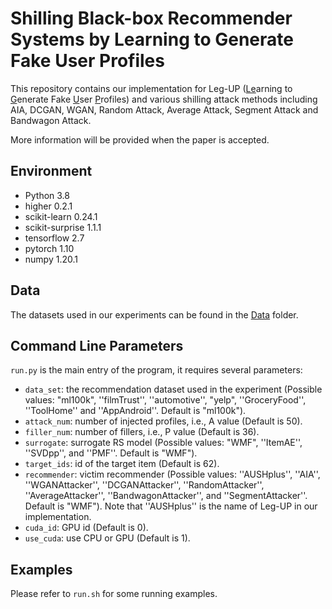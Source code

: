 
# Shilling Black-box Recommender Systems by Learning to Generate Fake User Profiles

This repository contains our implementation for Leg-UP (<ins>Le</ins>arning to <ins>G</ins>enerate Fake <ins>U</ins>ser <ins>P</ins>rofiles) and various shilling attack methods including AIA, DCGAN, WGAN, Random Attack, Average Attack, Segment Attack and Bandwagon Attack. 

More information will be provided when the paper is accepted.

## Environment
- Python 3.8
- higher 0.2.1
- scikit-learn 0.24.1
- scikit-surprise 1.1.1
- tensorflow 2.7
- pytorch 1.10
- numpy 1.20.1

## Data

The datasets used in our experiments can be found in the [Data](../Data) folder.


## Command Line Parameters
`run.py` is the main entry of the program, it requires several parameters:

- `data_set`: the recommendation dataset used in the experiment (Possible values: "ml100k", ''filmTrust'', ''automotive'', "yelp", ''GroceryFood'', ''ToolHome'' and ''AppAndroid''.  Default is  "ml100k").
- `attack_num`: number of injected profiles, i.e., A value (Default is 50).
- `filler_num`: number of fillers, i.e., P value (Default is 36).
- `surrogate`: surrogate RS model (Possible values: "WMF", ''ItemAE'', ''SVDpp'', and ''PMF''.  Default is  "WMF").
- `target_ids`: id of the target item (Default is 62).
- `recommender`: victim recommender (Possible values: ''AUSHplus'',  ''AIA'', ''WGANAttacker'', ''DCGANAttacker'', ''RandomAttacker'', ''AverageAttacker'', ''BandwagonAttacker'', and ''SegmentAttacker''.  Default is  "WMF"). Note that ''AUSHplus'' is the name of Leg-UP in our implementation.
- `cuda_id`: GPU id (Default is 0).
- `use_cuda`: use CPU or GPU (Default is 1).

## Examples

Please refer to `run.sh` for some running examples.



